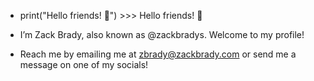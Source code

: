 - print("Hello friends! 👋") >>> Hello friends! 👋

- I’m Zack Brady, also known as @zackbradys. Welcome to my profile!

- Reach me by emailing me at [zbrady@zackbrady.com](mailto:zbrady@zackbrady.com) or send me a message on one of my socials!

<!---
zackbradys/zackbradys is a ✨ special ✨ repository because its `README.md` (this file) appears on your GitHub profile.
You can click the Preview link to take a look at your changes.
--->
